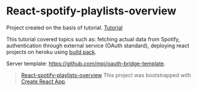 # React-spotify-playlists-overview

Project created on the basis of tutorial.
[Tutorial](https://www.youtube.com/playlist?list=PLqGj3iMvMa4LFqyGab_aR7M0zfQm2KTuX)

This tutorial covered topics such as: fetching actual data from Spotify, authentication through external service (OAuth standard), deploying react projects on heroku using [build pack](https://github.com/mars/create-react-app-buildpack).

Server template: https://github.com/mpj/oauth-bridge-template.

> [React-spotify-playlists-overview](https://test-playlist.herokuapp.com/)
> This project was bootstrapped with [Create React App](https://github.com/facebookincubator/create-react-app).
